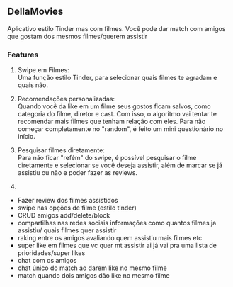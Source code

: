 ## DellaMovies

Aplicativo estilo Tinder mas com filmes. Você pode dar match com amigos que gostam dos mesmos filmes/querem assistir

### Features
1. Swipe em Filmes: <br/>
    Uma função estilo Tinder, para selecionar quais filmes te agradam e quais não.
2. Recomendações personalizadas:<br/>
    Quando você da like em um filme seus gostos ficam salvos, como categoria do filme, diretor e cast. Com isso, o algoritmo vai tentar te recomendar mais filmes que tenham relação com eles. Para não começar completamente no "random", é feito um mini questionário no início.

3. Pesquisar filmes diretamente: <br/>
    Para não ficar "refém" do swipe, é possível pesquisar o filme diretamente e selecionar se você deseja assistir, além de marcar se já assistiu ou não e poder fazer as reviews.
4. 

- Fazer review dos filmes assistidos
- swipe nas opções de filme (estilo tinder)
- CRUD amigos  add/delete/block
- compartilhas nas redes sociais informações como quantos filmes ja assistiu/ quais filmes quer assistir 
- raking entre os amigos avaliando quem assistiu mais filmes etc
- super like em filmes que vc quer mt assistir ai já vai pra uma lista de prioridades/super likes
- chat com os amigos
- chat único do match ao darem like no mesmo filme 
- match quando dois amigos dão like no mesmo filme 
